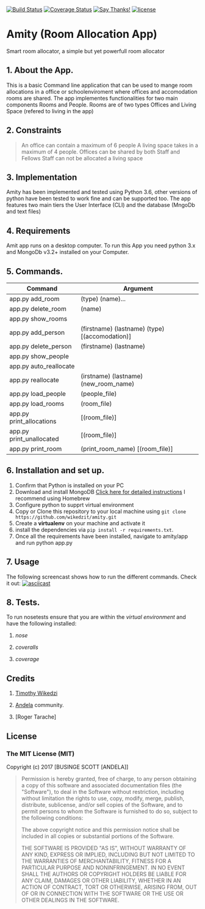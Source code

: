 [![Build Status](https://travis-ci.org/wikedzit/amity.svg?branch=master)](https://travis-ci.org/wikedzit/amity)
[![Coverage Status](https://coveralls.io/repos/github/wikedzit/amity/badge.png?branch=dev-core)](https://coveralls.io/github/wikedzit/amity?branch=dev-core)
[![Say Thanks!](https://img.shields.io/badge/Say%20Thanks-!-1EAEDB.svg)](https://saythanks.io/to/wikedzit)
[![license](https://img.shields.io/github/license/mashape/apistatus.svg?maxAge=2592000)]()

# Amity (Room Allocation App)
Smart room allocator, a simple but yet powerfull room allocator 

## 1. About the App.

This is a basic Command line application that can be used to mange room allocations in a office or schoolenviroment where offices and accomodation rooms are shared. 
The app implementes functionalities for two main components Rooms and People. Rooms are of two types Offices and Living Space (refered to living in the app)

## 2. Constraints
>An office can contain a maximum of 6 people 
>A living space takes in a maximum of 4 people.
>Offices can be shared by both Staff and Fellows
>Staff can not be allocated a living space

## 3. Implementation
Amity has been implemented  and tested using Python 3.6, other versions of python have been tested to work fine and can be supported too. The app features two main tiers the User Interface (CLI) and the database (MngoDb and text files)


## 4. Requirements
Amit app runs on a desktop computer. To run this App you need python 3.x and MongoDb v3.2+ installed on your Computer.


## 5. Commands.

Command | Argument 
--- | ---
app.py add_room | (type) (name)...
app.py delete_room | (name)
app.py show_rooms |
app.py add_person | (firstname) (lastname) (type) [(accomodation)]
app.py delete_person | (firstname) (lastname) 
app.py show_people | 
app.py auto_reallocate | 
app.py reallocate | (irstname) (lastname) (new_room_name)
app.py load_people | (people_file)
app.py load_rooms | (room_file)
app.py print_allocations | [(room_file)]
app.py print_unallocated | [(room_file)] 
app.py print_room | (print_room_name)  [(room_file)]

## 6. Installation and set up.

1. Confirm that Python is installed on your PC
2. Download and install MongoDB [Click here for detailed instructions](https://docs.mongodb.com/manual/tutorial/install-mongodb-on-os-x/) I recommend using Homebrew
3. Configure python to supprt virtual environment
4. Copy or Clone this repository to your local machine using `git clone https://github.com/wikedzit/amity.git`
5. Create a **virtualenv** on your machine and activate it
6. install the dependencies via `pip install -r requirements.txt`.
7. Once all the requirements have been installed, navigate to amity/app and run python app.py

## 7. Usage

The following screencast shows how to run the different commands. Check it out:
[![asciicast](https://asciinema.org/a/8835hldn9g3y2rosclvp840t9.png)](https://asciinema.org/a/8835hldn9g3y2rosclvp840t9)


## 8. Tests.

To run nosetests ensure that you are within the *virtual environment* and have the following installed:

1. *nose*

2. *coveralls*

3. *coverage*


## Credits

1. [Timothy Wikedzi](https://github.com/wikedzit)

2. [Andela](https://www.andela.com) community.

3. [Roger Tarache]

## License

### The MIT License (MIT)

Copyright (c) 2017 [BUSINGE SCOTT [ANDELA]]

> Permission is hereby granted, free of charge, to any person obtaining a copy
> of this software and associated documentation files (the "Software"), to deal
> in the Software without restriction, including without limitation the rights
> to use, copy, modify, merge, publish, distribute, sublicense, and/or sell
> copies of the Software, and to permit persons to whom the Software is
> furnished to do so, subject to the following conditions:
>
> The above copyright notice and this permission notice shall be included in
> all copies or substantial portions of the Software.
>
> THE SOFTWARE IS PROVIDED "AS IS", WITHOUT WARRANTY OF ANY KIND, EXPRESS OR
> IMPLIED, INCLUDING BUT NOT LIMITED TO THE WARRANTIES OF MERCHANTABILITY,
> FITNESS FOR A PARTICULAR PURPOSE AND NONINFRINGEMENT. IN NO EVENT SHALL THE
> AUTHORS OR COPYRIGHT HOLDERS BE LIABLE FOR ANY CLAIM, DAMAGES OR OTHER
> LIABILITY, WHETHER IN AN ACTION OF CONTRACT, TORT OR OTHERWISE, ARISING FROM,
> OUT OF OR IN CONNECTION WITH THE SOFTWARE OR THE USE OR OTHER DEALINGS IN
> THE SOFTWARE.

